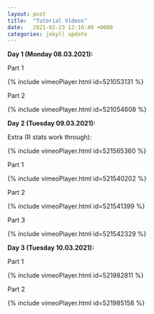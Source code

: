```yaml
---
layout: post
title:  "Tutorial Videos"
date:   2021-02-23 12:16:40 +0000
categories: jekyll update
---
```

**Day 1 (Monday 08.03.2021):**

Part 1

{% include vimeoPlayer.html id=521053131 %}

Part 2

{% include vimeoPlayer.html id=521054608 %}


**Day 2 (Tuesday 09.03.2021):**

Extra (R stats work through):

{% include vimeoPlayer.html id=521565360 %}


Part 1

{% include vimeoPlayer.html id=521540202 %}

Part 2

{% include vimeoPlayer.html id=521541399 %}

Part 3

{% include vimeoPlayer.html id=521542329 %}

**Day 3 (Tuesday 10.03.2021):**

Part 1


{% include vimeoPlayer.html id=521982811 %}


Part 2

{% include vimeoPlayer.html id=521985158 %}